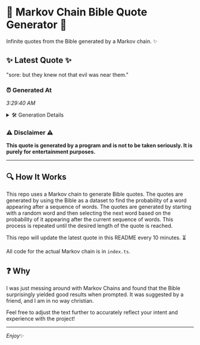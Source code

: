 # 📖 Markov Chain Bible Quote Generator 📖

Infinite quotes from the Bible generated by a Markov chain. ✨

## ✨ Latest Quote ✨
"sore: but they knew not that evil was near them."

### ⏰ Generated At
*3:29:40 AM*

<details>
    <summary>🛠️ Generation Details</summary>
    <p>
        <strong>🌱 Seed:</strong> sore:<br>
        <strong>🔄 Iterations:</strong> 9<br>
        <strong>📜 Context History:</strong><br>[ sore: ]: but<br>[ sore:, but ]: they<br>[ sore:, but, they ]: knew<br>[ sore:, but, they, knew ]: not<br>[ sore:, but, they, knew, not ]: that<br>[ sore:, but, they, knew, not, that ]: evil<br>[ but, they, knew, not, that, evil ]: was<br>[ they, knew, not, that, evil, was ]: near<br>[ knew, not, that, evil, was, near ]: them.<br>
    </p>
</details>

### ⚠️ Disclaimer ⚠️
**This quote is generated by a program and is not to be taken seriously. It is purely for entertainment purposes.**

---

## 🔍 How It Works

This repo uses a Markov chain to generate Bible quotes. The quotes are generated by using the Bible as a dataset to find the probability of a word appearing after a sequence of words. The quotes are generated by starting with a random word and then selecting the next word based on the probability of it appearing after the current sequence of words. This process is repeated until the desired length of the quote is reached.

This repo will update the latest quote in this README every 10 minutes. ⏳

All code for the actual Markov chain is in `index.ts`.

## ❓ Why

I was just messing around with Markov Chains and found that the Bible surprisingly yielded good results when prompted. 
It was suggested by a friend, and I am in no way christian.

Feel free to adjust the text further to accurately reflect your intent and experience with the project!

---

*Enjoy*✨
